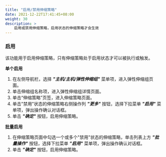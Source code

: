 ```yaml
---
title: "启用/禁用伸缩策略"
date: 2021-12-22T17:41:45+08:00
weight: 30
description: >
    启用或禁用伸缩策略，启用状态的伸缩策略才会生效
---
```


### 启用

该功能用于启用伸缩策略，只有伸缩策略处于启用状态才可以被执行或触发。

**单个启用**

1. 在左侧导航栏，选择 **_"主机/主机/弹性伸缩组"_** 菜单项，进入弹性伸缩组页面。
2. 单击伸缩组名称项，进入弹性伸缩组详情页面。
2. 单击“伸缩策略”页签，进入伸缩策略页面。
3. 单击"禁用"状态的伸缩策略右侧操作列 **_"更多"_** 按钮，选择下拉菜单 **_"启用"_** 菜单项，弹出操作确认对话框。
4. 单击 **_"确定"_** 按钮，启用伸缩策略。

**批量启用**

1. 在伸缩策略页面中勾选一个或多个"禁用"状态的伸缩策略，单击列表上方 **_"批量操作"_** 按钮，选择下拉菜单 **_"启用"_** 菜单项，弹出操作确认对话框。
2. 单击 **_"确定"_** 按钮，启用伸缩策略。
